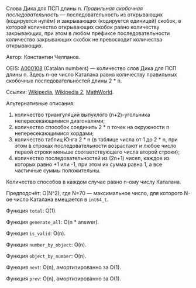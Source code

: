 Слова Дика для ПСП длины n.
*Правильная скобочная последовательность* &mdash; последовательность из открывающих (кодируется нулём) и закрывающих (кодируется единицей) скобок, в которой количество открывающих скобок равно количеству закрывающих, при этом в любом префиксе последовательности количество закрывающих скобок не превосходит количества открывающих.

Автор: Константин Челпанов.

OEIS: [A000108](https://oeis.org/A000108) (Catalan numbers) &mdash; количество слов Дика для ПСП длины n.
Здесь n-ое число Каталана равно количеству правильных скобочных последовательностей длины 2 * n.

Ссылки:
[Wikipedia](https://en.wikipedia.org/wiki/Catalan_number),
[Wikipedia 2](https://en.wikipedia.org/wiki/Dyck_language),
[MathWorld](http://mathworld.wolfram.com/CatalanNumber.html).

Альтернативные описания:

1. количество триангуляций выпуклого (n+2)-угольника непересекающимися диагоналями;
2. количество способок соединить 2 * n точек на окружности n непересекающимися хордами;
3. количество таблиц Юнга 2 * n (в таблице числа от 1 до 2 * n, при этом в строках последовательности возрастают и любое число первой строки меньше соответствующего числа второй строки);
4. количество последовательностей из (2n+1) чисел, каждое из которых равно +1 или -1, при этом их сумма равна 1, а все частичные суммы положительны.

Количество способов в каждом случае равно n-ому числу Каталана.

Предподсчёт: O(N^2), где N=70 &mdash; максимальное число, для которого N-ое число Каталана вмещается в `int64_t`.

Функция `total`: O(1).

Функция `generate_all`: O(n * answer).

Функция `is_valid`: O(n).

Функция `number_by_object`: O(n).

Функция `object_by_number`: O(n).

Функция `next`: O(n), амортизированно за O(1).

Функция `prev`: O(n), амортизированно за O(1).
